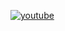 [![youtube](https://img.youtube.com/vi/jWZoDkVTVLU/0.jpg)](https://www.youtube.com/watch?v=jWZoDkVTVLU "Optimized Directed Roadmap Graph for Multi-Agent Path Finding Using Stochastic Gradient Descent")